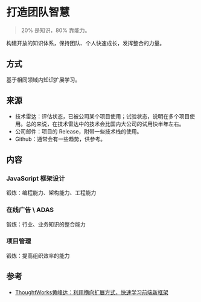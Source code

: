 # 打造团队智慧

> 20% 是知识，80% 靠能力。

构建开放的知识体系，保持团队、个人快速成长，发挥整合的力量。

## 方式

基于相同领域内知识扩展学习。

## 来源

- 技术雷达：评估状态，已被公司某个项目使用；试验状态，说明在多个项目使用。总的来说，在技术雷达中的技术会比国内大公司的试用快半年左右。
- 公司邮件：项目的 Release，附带一些技术栈的使用。
- Github：通常会有一些趋势，供参考。

## 内容

### JavaScript 框架设计

锻炼：编程能力、架构能力、工程能力

### 在线广告 \ ADAS

锻炼：行业、业务知识的整合能力

### 项目管理

锻炼：提高组织效率的能力

## 参考

- [ThoughtWorks黄峰达：利用横向扩展方式，快速学习前端新框架](http://www.csdn.net/article/2015-07-16/2825225-ThoughtWorks-phodal)